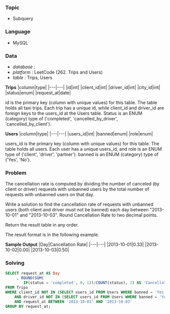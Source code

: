 ### Topic
- Subquery
  
### Language
- MySQL

### Data
- *database* : 
- *platform* : LeetCode (262. Trips and Users)
- *table* : Trips, Users

**Trips**
|column|type|
|---|---|
|id|int|
|client_id|int|
|driver_id|int|
|city_id|int|
|status|enum|
|request_at|date|

id is the primary key (column with unique values) for this table.
The table holds all taxi trips. Each trip has a unique id, while client_id and driver_id are foreign keys to the users_id at the Users table.
Status is an ENUM (category) type of ('completed', 'cancelled_by_driver', 'cancelled_by_client').

**Users**
|column|type|
|---|---|
|users_id|int|
|banned|enum|
|role|enum|

users_id is the primary key (column with unique values) for this table.
The table holds all users. Each user has a unique users_id, and role is an ENUM type of ('client', 'driver', 'partner').
banned is an ENUM (category) type of ('Yes', 'No').


### Problem 
The cancellation rate is computed by dividing the number of canceled (by client or driver) requests with unbanned users by the total number of requests with unbanned users on that day.

Write a solution to find the cancellation rate of requests with unbanned users (both client and driver must not be banned) each day between "2013-10-01" and "2013-10-03". Round Cancellation Rate to two decimal points.

Return the result table in any order.

The result format is in the following example.


**Sample Output**
|Day|Cancellation Rate|
|---|---|
|2013-10-01|0.33|
|2013-10-02|0.00|
|2013-10-03|0.50|


### Solving
```sql
SELECT request_at AS Day
     , ROUND(SUM(
        IF(status = 'completed', 0, 1))/COUNT(status), 2) AS 'Cancellation Rate' 
FROM Trips 
WHERE client_id NOT IN (SELECT users_id FROM Users WHERE banned = 'Yes') 
    AND driver_id NOT IN (SELECT users_id FROM Users WHERE banned = 'Yes')
    AND request_at BETWEEN '2013-10-01' AND '2013-10-03'
GROUP BY request_at;
```
